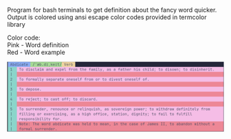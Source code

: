 Program for bash terminals to get definition about the fancy word quicker.<br/>
Output is colored using ansi escape color codes provided in termcolor library <br/>

Color code:<br/>
Pink - Word definition<br/>
Red - Word example<br/>

![screenshot](preview.png)

